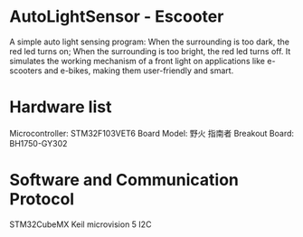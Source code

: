 # AutoLightSensor - Escooter
A simple auto light sensing program: When the surrounding is too dark, the red led turns on; When the surrounding is too bright, the red led turns off. It simulates the working mechanism of a front light on applications like e-scooters and e-bikes, making them user-friendly and smart.  

# Hardware list
Microcontroller: STM32F103VET6
Board Model: 野火 指南者
Breakout Board: BH1750-GY302

# Software and Communication Protocol 
STM32CubeMX
Keil microvision 5
I2C 